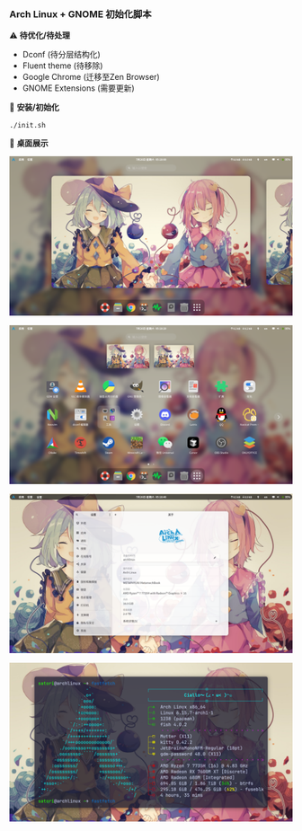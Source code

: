 ### Arch Linux + GNOME 初始化脚本

⚠️ **待优化/待处理**
- Dconf (待分层结构化)
- Fluent theme (待移除)
- Google Chrome (迁移至Zen Browser)
- GNOME Extensions (需要更新)

🎨 **安装/初始化**
```
./init.sh
```

📖 **桌面展示**

![00](./pictures/00.png)

![20](./pictures/20.png)

![40](./pictures/40.png)

![60](./pictures/60.png)
